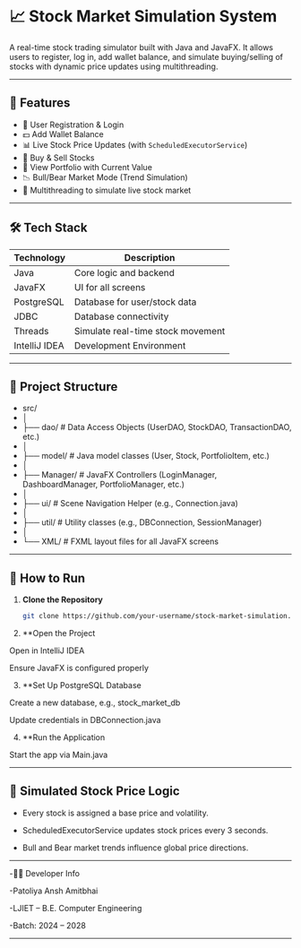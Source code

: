 # 📈 Stock Market Simulation System

A real-time stock trading simulator built with Java and JavaFX. It allows users to register, log in, add wallet balance, and simulate buying/selling of stocks with dynamic price updates using multithreading.

---

## 🚀 Features

- 🔐 User Registration & Login
- 💵 Add Wallet Balance
- 📊 Live Stock Price Updates (with `ScheduledExecutorService`)
- 🛒 Buy & Sell Stocks
- 📂 View Portfolio with Current Value
- 📉 Bull/Bear Market Mode (Trend Simulation)
- 🧵 Multithreading to simulate live stock market

---

## 🛠️ Tech Stack

| Technology     | Description                        |
|----------------|------------------------------------|
| Java           | Core logic and backend             |
| JavaFX         | UI for all screens                 |
| PostgreSQL     | Database for user/stock data       |
| JDBC           | Database connectivity              |
| Threads        | Simulate real-time stock movement  |
| IntelliJ IDEA  | Development Environment            |

---

## 📁 Project Structure

- src/
- │
- ├── dao/           # Data Access Objects (UserDAO, StockDAO, TransactionDAO, etc.)
- │
- ├── model/         # Java model classes (User, Stock, PortfolioItem, etc.)
- │
- ├── Manager/       # JavaFX Controllers (LoginManager, DashboardManager, PortfolioManager, etc.)
- │
- ├── ui/            # Scene Navigation Helper (e.g., Connection.java)
- │
- ├── util/          # Utility classes (e.g., DBConnection, SessionManager)
- │
- └── XML/           # FXML layout files for all JavaFX screens


---

## 🔧 How to Run

1. **Clone the Repository**
   ```bash
   git clone https://github.com/your-username/stock-market-simulation.git
2. **Open the Project

Open in IntelliJ IDEA

Ensure JavaFX is configured properly

3. **Set Up PostgreSQL Database

Create a new database, e.g., stock_market_db

Update credentials in DBConnection.java

4. **Run the Application

Start the app via Main.java

---

## 🧪 Simulated Stock Price Logic
- Every stock is assigned a base price and volatility.

- ScheduledExecutorService updates stock prices every 3 seconds.

- Bull and Bear market trends influence global price directions.

---

-👨‍💻 Developer Info

-Patoliya Ansh Amitbhai

-LJIET – B.E. Computer Engineering

-Batch: 2024 – 2028

---

